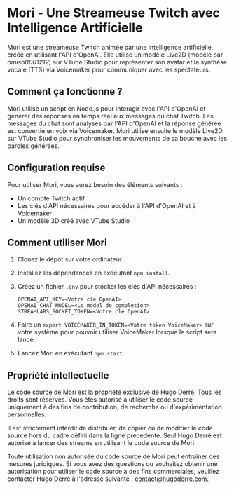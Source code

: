 # Mori - Une Streameuse Twitch avec Intelligence Artificielle

Mori est une streameuse Twitch animée par une intelligence artificielle, créée en utilisant l'API d'OpenAI. Elle utilise un modèle Live2D (modèle par *omiso0001212*) sur VTube Studio pour représenter son avatar et la synthèse vocale (TTS) via Voicemaker pour communiquer avec les spectateurs.

## Comment ça fonctionne ?

Mori utilise un script en Node.js pour interagir avec l'API d'OpenAI et générer des réponses en temps réel aux messages du chat Twitch. Les messages du chat sont analysés par l'API d'OpenAI et la réponse générée est convertie en voix via Voicemaker. Mori utilise ensuite le modèle Live2D sur VTube Studio pour synchroniser les mouvements de sa bouche avec les paroles générées.

## Configuration requise

Pour utiliser Mori, vous aurez besoin des éléments suivants :

- Un compte Twitch actif
- Les clés d'API nécessaires pour accéder à l'API d'OpenAI et à Voicemaker
- Un modèle 3D créé avec VTube Studio

## Comment utiliser Mori

1. Clonez le dépôt sur votre ordinateur.
2. Installez les dépendances en exécutant `npm install`.
3. Créez un fichier `.env` pour stocker les clés d'API nécessaires :

    ```
    OPENAI_API_KEY=<Votre clé OpenAI>
    OPENAI_CHAT_MODEL=<Le model de completion>
    STREAMLABS_SOCKET_TOKEN=<Votre clé OpenAI>
    ```
    
4. Faire un `export VOICEMAKER_IN_TOKEN=<Votre token VoiceMaker>` sur votre système pour pouvoir utiliser VoiceMaker lorsque le script sera lancé.
5. Lancez Mori en exécutant `npm start`.

## Propriété intellectuelle

Le code source de Mori est la propriété exclusive de Hugo Derré. Tous les droits sont réservés. Vous êtes autorisé à utiliser le code source uniquement à des fins de contribution, de recherche ou d'expérimentation personnelles.

Il est strictement interdit de distribuer, de copier ou de modifier le code source hors du cadre défini dans la ligne précédente. Seul Hugo Derré est autorisé à lancer des streams en utilisant le code source de Mori.

Toute utilisation non autorisée du code source de Mori peut entraîner des mesures juridiques. Si vous avez des questions ou souhaitez obtenir une autorisation pour utiliser le code source à des fins commerciales, veuillez contacter Hugo Derré à l'adresse suivante : contact@hugoderre.com.
